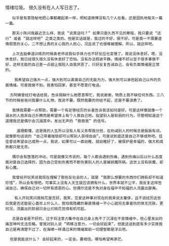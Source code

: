情绪垃圾。
       很久没有在人人写日志了。

       似乎是有意隐秘地把心事都藏起来一样，明知道微博没有几个人在看，还是固执地每天一篇一篇。

       那天小陈问我最近怎么样，我说 “说真话吗？” 如果只是久而不见的寒暄，我只要说 “还行” 或者 “就这样吧” 之类之类的。但是实话就是，我过的不好，很不好。可是我一不需要虚情假意的关心，二不想让真的关心我的人担心，况且说了也很难被理解，所以，就这样吧。

       上次去跆拳道训练的时候袁老师说我似乎体力也不好反应也变慢了。我说没休息好。嗯，没休息好。我已经很久很久没有休息好了恐怕。没有办法假装平静。情绪不好以至于很多事做不好，这样无能的自己差一点就让我陷入自我厌恶了，只好反复告诫自己，会有负面情绪是正常的。

        我希望自己强大一点，强大到可以直面自己的无能为力，强大到可以承担起自己以外的负面情绪。可是我做不到。我害怕回家，甚至不愿意打电话。

      方阿姨曾经打电话给我，告诉我缺什么她愿意帮忙，我说谢谢，物质上我不缺任何东西。三八节的时候爸爸问我要什么礼物，我说不要。既然我要的你给不起，还是不要浪费了。

       我猜我需要一点帮助，需要一个有足够经历的长者告诉我该如何是好。可是这样像就像一个溺水的人放弃自己扑腾而是希望岸上有个人救自己吧。指望别人是软弱的行为，尽管明知道这个道理我还是偶尔会沉溺其中。发出无声的 “救救我” 的信号。

         道理都懂，这是我的人生所以没有人有义务帮我分担，在劝诫别人的时候总是振振有词，就像那句话说的 “自己带着枷锁却可以帮别人获得自由”。可是说到底还是自己不够成熟吧。佳佳曾说希望自己成熟一点，我说，如果可以一直幼稚，就幼稚好了，被保护是幸福的，强大和成熟都只是无奈。

       偶尔会有堕落的冲动，可是就像又市说的，每个人都会遇到伤痛，遇到伤痛以后以什么态度面对是自己选择的，因为自己受到伤害而不断伤害别人的人是被妖魔所祸。这世上没有妖魔，却有心魔。

       我曾经开玩笑说我现在理解了那些反社会的人，就是 “我那么想要的东西你们拥有却不知道珍惜”，所以会有恨吧。可事实上没有人天生就应该拥有什么，世界本就不公平，我反复这样告诫自己，确保自己对一切怀有感恩的心。但偶尔还是不免对身在福中不知福的人流露出鄙夷。

        有人开玩笑问我桃花是否好。我笑，恋爱这种事对现在的我来说太奢侈，且不说经历这些后我是否还能安心喜欢上什么人，我怕我隐藏的暴戾情绪一不小心就将无辜者伤的体无完肤。更何况，流露出的软弱只会让烂桃花觉得有机可趁。

       总是自省是不好的，过于将注意力集中在自己身上免不了沉浸在不良情绪中，但心里发出的痛苦呻吟无法忽略。曾我对别人说 “转移注意力，一切会好起来”，但是这话到底有多少实效我自己是再清楚不过了，在海啸一样涌过来的情绪面前一切理智都是浮云吧。

      但是我能说什么？ 会好起来的，一定会。要相信。哪怕希望再渺茫。